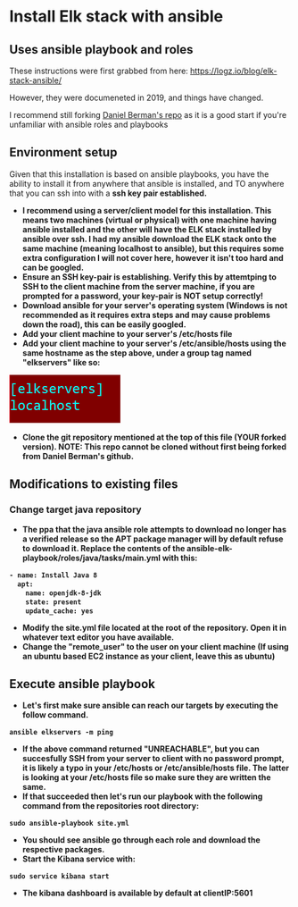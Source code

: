 # Install Elk stack with ansible
## Uses ansible playbook and roles
These instructions were first grabbed from here: https://logz.io/blog/elk-stack-ansible/

However, they were documeneted in 2019, and things have changed.

I recommend still forking [Daniel Berman's repo](https://github.com/DanielBerman/ansible-elk-playbook.git) as it is a good start if you're unfamiliar with ansible roles and playbooks

## Environment setup

Given that this installation is based on ansible playbooks, you have the ability to install it from anywhere that ansible is installed, and TO anywhere that you can ssh into with a <strong>ssh key pair established<strong>.

- I recommend using a server/client model for this installation. This means two machines (virtual or physical) with one machine having ansible installed and the other will have the ELK stack installed by ansible over ssh. I had my ansible download the ELK stack onto the same machine (meaning localhost to ansible), but this requires some extra configuration I will not cover here, however it isn't too hard and can be googled.
- Ensure an SSH key-pair is establishing. Verify this by attemtping to SSH to the client machine from the server machine, if you are prompted for a password, your key-pair is <strong>NOT<strong> setup correctly!
- Download ansible for your server's operating system (Windows is not recommended as it requires extra steps and may cause problems down the road), this can be easily googled.
- Add your client machine to your server's /etc/hosts file
- Add your client machine to your server's /etc/ansible/hosts using the same hostname as the step above, under a group tag named "elkservers" like so:

 ![ansible-etc-file-example](ansible-hosts-file-example-entry.PNG)

- Clone the git repository mentioned at the top of this file (YOUR forked version). NOTE: This repo cannot be cloned without first being forked from Daniel Berman's github.

## Modifications to existing files
### Change target java repository
- The ppa that the java ansible role attempts to download no longer has a verified release so the APT package manager will by default refuse to download it. Replace the contents of the ansible-elk-playbook/roles/java/tasks/main.yml with this:

``` 
- name: Install Java 8
  apt:
    name: openjdk-8-jdk
    state: present
    update_cache: yes 
```

- Modify the <strong>site.yml<strong> file located at the root of the repository. Open it in whatever text editor you have available.
- Change the "remote_user" to the user on your client machine (If using an ubuntu based EC2 instance as your client, leave this as ubuntu)

## Execute ansible playbook
- Let's first make sure ansible can reach our targets by executing the follow command.
```
ansible elkservers -m ping
```
- If the above command returned "UNREACHABLE", but you can succesfully SSH from your server to client with no password prompt, it is likely a typo in your /etc/hosts or /etc/ansible/hosts file. The latter is looking at your /etc/hosts file so make sure they are written the same.
- If that succeeded then let's run our playbook with the following command from the repositories root directory:
```
sudo ansible-playbook site.yml
```
- You should see ansible go through each role and download the respective packages.
- Start the Kibana service with:
```
sudo service kibana start
```
- The kibana dashboard is available by default at clientIP:5601

